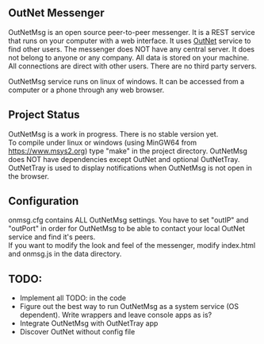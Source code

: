 ## OutNet Messenger
OutNetMsg is an open source peer-to-peer messenger.  It is a REST service that runs on your computer with a web interface.  It uses <a href="https://github.com/rand3289/OutNet"> OutNet</a> service to find other users.  The messenger does NOT have any central server.  It does not belong to anyone or any company.  All data is stored on your machine.  All connections are direct with other users.  There are no third party servers.  

OutNetMsg service runs on linux of windows.  It can be accessed from a computer or a phone through any web browser.

## Project Status
OutNetMsg is a work in progress. There is no stable version yet.  
To compile under linux or windows (using MinGW64 from https://www.msys2.org) type "make" in the project directory.  OutNetMsg does NOT have dependencies except OutNet and optional OutNetTray.  OutNetTray is used to display notifications when OutNetMsg is not open in the browser.

## Configuration
onmsg.cfg contains ALL OutNetMsg settings.  You have to set "outIP" and "outPort" in order for OutNetMsg to be able to contact your local OutNet service and find it's peers.  
If you want to modify the look and feel of the messenger, modify index.html and onmsg.js in the data directory.

## TODO:
* Implement all TODO: in the code
* Figure out the best way to run OutNetMsg as a system service (OS dependent). Write wrappers and leave console apps as is?
* Integrate OutNetMsg with OutNetTray app
* Discover OutNet without config file